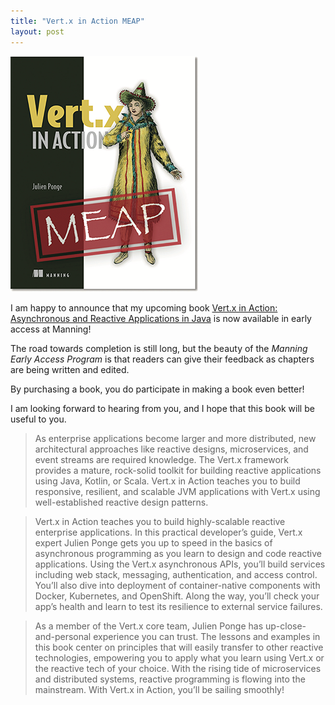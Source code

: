 ```yaml
---
title: "Vert.x in Action MEAP"
layout: post
---
```


[![Cover of Vert.x in Action](/images/MEAP-cover.png)](https://www.manning.com/books/vertx-in-action?a_aid=vertx-in-action&a_bid=22152024)

I am happy to announce that my upcoming book [Vert.x in Action: Asynchronous and Reactive Applications in Java](https://www.manning.com/books/vertx-in-action?a_aid=vertx-in-action&a_bid=22152024) is now available in early access at Manning!

The road towards completion is still long, but the beauty of the _Manning Early Access Program_ is that readers can give their feedback as chapters are being written and edited.

By purchasing a book, you do participate in making a book even better!

I am looking forward to hearing from you, and I hope that this book will be useful to you.

> As enterprise applications become larger and more distributed, new architectural approaches like reactive designs, microservices, and event streams are required knowledge. The Vert.x framework provides a mature, rock-solid toolkit for building reactive applications using Java, Kotlin, or Scala. Vert.x in Action teaches you to build responsive, resilient, and scalable JVM applications with Vert.x using well-established reactive design patterns.

> Vert.x in Action teaches you to build highly-scalable reactive enterprise applications. In this practical developer’s guide, Vert.x expert Julien Ponge gets you up to speed in the basics of asynchronous programming as you learn to design and code reactive applications. Using the Vert.x asynchronous APIs, you’ll build services including web stack, messaging, authentication, and access control. You’ll also dive into deployment of container-native components with Docker, Kubernetes, and OpenShift. Along the way, you’ll check your app’s health and learn to test its resilience to external service failures.

> As a member of the Vert.x core team, Julien Ponge has up-close-and-personal experience you can trust. The lessons and examples in this book center on principles that will easily transfer to other reactive technologies, empowering you to apply what you learn using Vert.x or the reactive tech of your choice. With the rising tide of microservices and distributed systems, reactive programming is flowing into the mainstream. With Vert.x in Action, you’ll be sailing smoothly!

